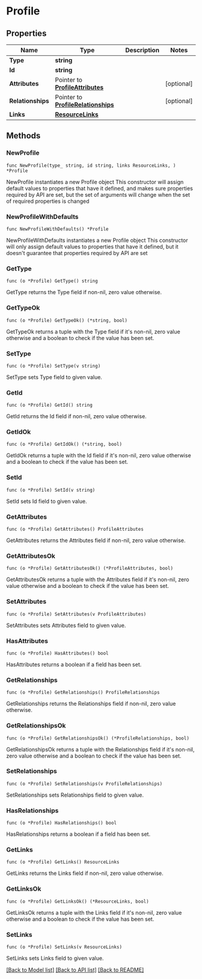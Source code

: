 # Profile

## Properties

Name | Type | Description | Notes
------------ | ------------- | ------------- | -------------
**Type** | **string** |  | 
**Id** | **string** |  | 
**Attributes** | Pointer to [**ProfileAttributes**](Profile_attributes.md) |  | [optional] 
**Relationships** | Pointer to [**ProfileRelationships**](Profile_relationships.md) |  | [optional] 
**Links** | [**ResourceLinks**](ResourceLinks.md) |  | 

## Methods

### NewProfile

`func NewProfile(type_ string, id string, links ResourceLinks, ) *Profile`

NewProfile instantiates a new Profile object
This constructor will assign default values to properties that have it defined,
and makes sure properties required by API are set, but the set of arguments
will change when the set of required properties is changed

### NewProfileWithDefaults

`func NewProfileWithDefaults() *Profile`

NewProfileWithDefaults instantiates a new Profile object
This constructor will only assign default values to properties that have it defined,
but it doesn't guarantee that properties required by API are set

### GetType

`func (o *Profile) GetType() string`

GetType returns the Type field if non-nil, zero value otherwise.

### GetTypeOk

`func (o *Profile) GetTypeOk() (*string, bool)`

GetTypeOk returns a tuple with the Type field if it's non-nil, zero value otherwise
and a boolean to check if the value has been set.

### SetType

`func (o *Profile) SetType(v string)`

SetType sets Type field to given value.


### GetId

`func (o *Profile) GetId() string`

GetId returns the Id field if non-nil, zero value otherwise.

### GetIdOk

`func (o *Profile) GetIdOk() (*string, bool)`

GetIdOk returns a tuple with the Id field if it's non-nil, zero value otherwise
and a boolean to check if the value has been set.

### SetId

`func (o *Profile) SetId(v string)`

SetId sets Id field to given value.


### GetAttributes

`func (o *Profile) GetAttributes() ProfileAttributes`

GetAttributes returns the Attributes field if non-nil, zero value otherwise.

### GetAttributesOk

`func (o *Profile) GetAttributesOk() (*ProfileAttributes, bool)`

GetAttributesOk returns a tuple with the Attributes field if it's non-nil, zero value otherwise
and a boolean to check if the value has been set.

### SetAttributes

`func (o *Profile) SetAttributes(v ProfileAttributes)`

SetAttributes sets Attributes field to given value.

### HasAttributes

`func (o *Profile) HasAttributes() bool`

HasAttributes returns a boolean if a field has been set.

### GetRelationships

`func (o *Profile) GetRelationships() ProfileRelationships`

GetRelationships returns the Relationships field if non-nil, zero value otherwise.

### GetRelationshipsOk

`func (o *Profile) GetRelationshipsOk() (*ProfileRelationships, bool)`

GetRelationshipsOk returns a tuple with the Relationships field if it's non-nil, zero value otherwise
and a boolean to check if the value has been set.

### SetRelationships

`func (o *Profile) SetRelationships(v ProfileRelationships)`

SetRelationships sets Relationships field to given value.

### HasRelationships

`func (o *Profile) HasRelationships() bool`

HasRelationships returns a boolean if a field has been set.

### GetLinks

`func (o *Profile) GetLinks() ResourceLinks`

GetLinks returns the Links field if non-nil, zero value otherwise.

### GetLinksOk

`func (o *Profile) GetLinksOk() (*ResourceLinks, bool)`

GetLinksOk returns a tuple with the Links field if it's non-nil, zero value otherwise
and a boolean to check if the value has been set.

### SetLinks

`func (o *Profile) SetLinks(v ResourceLinks)`

SetLinks sets Links field to given value.



[[Back to Model list]](../README.md#documentation-for-models) [[Back to API list]](../README.md#documentation-for-api-endpoints) [[Back to README]](../README.md)


